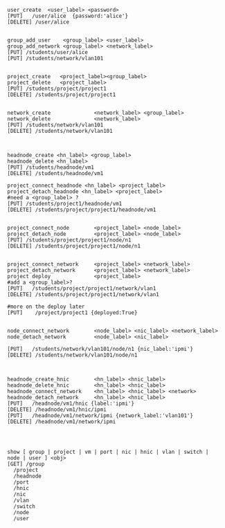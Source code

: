 
    user_create  <user_label> <password>
    [PUT]   /user/alice  {password:'alice'}
    [DELETE] /user/alice


    group_add_user    <group_label> <user_label>
    group_add_network <group_label> <network_label>
    [PUT] /students/user/alice
    [PUT] /students/network/vlan101


    project_create   <project_label><group_label>
    project_delete   <project_label>
    [PUT] /students/project/project1
    [DELETE] /students/project/project1


    network_create              <network_label> <group_label>
    network_delete              <network_label>
    [PUT] /students/network/vlan101
    [DELETE] /students/network/vlan101
    
    
    
    headnode_create <hn_label> <group_label>
    headnode_delete <hn_label>
    [PUT] /students/headnode/vm1
    [DELETE] /students/headnode/vm1

    project_connect_headnode <hn_label> <project_label>
    project_detach_headnode <hn_label> <project_label>
    #need a <group_label> ?
    [PUT] /students/project1/headnode/vm1
    [DELETE] /students/project/project1/headnode/vm1


    project_connect_node        <project_label> <node_label> 
    project_detach_node         <project_label> <node_label>
    [PUT] /students/project/project1/node/n1
    [DELETE] /students/project/project1/node/n1


    project_connect_network     <project_label> <network_label>
    project_detach_network      <project_label> <network_label>
    project deploy              <project_label>
    #add a <group_label>?
    [PUT]   /students/project/project1/network/vlan1
    [DELETE] /students/project/project1/network/vlan1
    
    #more on the deploy later
    [PUT]    /project/project1 {deployed:True}


    node_connect_network        <node_label> <nic_label> <network_label>
    node_detach_network         <node_label> <nic_label>

    [PUT]   /students/network/vlan101/node/n1 {nic_label:'ipmi'}
    [DELETE] /students/network/vlan101/node/n1



    headnode_create_hnic        <hn_label> <hnic_label> 
    headnode_delete_hnic        <hn_label> <hnic_label>
    headnode_connect_network    <hn_label> <hnic_label> <network>
    headnode_detach_network     <hn_label> <hnic_label>
    [PUT]   /headnode/vm1/hnic {label:'ipmi'}
    [DELETE] /headnode/vm1/hnic/ipmi
    [PUT]   /headnode/vm1/network/ipmi {network_label:'vlan101'}
    [DELETE] /headnode/vm1/network/ipmi




    show [ group | project | vm | port | nic | hnic | vlan | switch |
    node | user ] <obj> 
    [GET] /group
      /project
      /headnode
      /port
      /hnic
      /nic
      /vlan
      /switch
      /node
      /user
